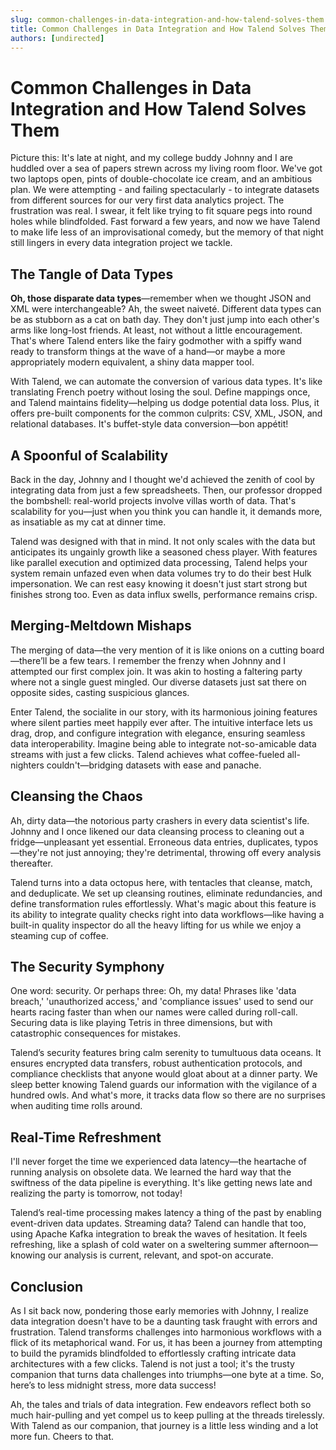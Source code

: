 ```yaml
---
slug: common-challenges-in-data-integration-and-how-talend-solves-them
title: Common Challenges in Data Integration and How Talend Solves Them
authors: [undirected]
---
```



# Common Challenges in Data Integration and How Talend Solves Them

Picture this: It's late at night, and my college buddy Johnny and I are huddled over a sea of papers strewn across my living room floor. We've got two laptops open, pints of double-chocolate ice cream, and an ambitious plan. We were attempting - and failing spectacularly - to integrate datasets from different sources for our very first data analytics project. The frustration was real. I swear, it felt like trying to fit square pegs into round holes while blindfolded. Fast forward a few years, and now we have Talend to make life less of an improvisational comedy, but the memory of that night still lingers in every data integration project we tackle.

## The Tangle of Data Types

**Oh, those disparate data types**—remember when we thought JSON and XML were interchangeable? Ah, the sweet naiveté. Different data types can be as stubborn as a cat on bath day. They don't just jump into each other's arms like long-lost friends. At least, not without a little encouragement. That's where Talend enters like the fairy godmother with a spiffy wand ready to transform things at the wave of a hand—or maybe a more appropriately modern equivalent, a shiny data mapper tool.

With Talend, we can automate the conversion of various data types. It's like translating French poetry without losing the soul. Define mappings once, and Talend maintains fidelity—helping us dodge potential data loss. Plus, it offers pre-built components for the common culprits: CSV, XML, JSON, and relational databases. It's buffet-style data conversion—bon appétit!

## A Spoonful of Scalability

Back in the day, Johnny and I thought we'd achieved the zenith of cool by integrating data from just a few spreadsheets. Then, our professor dropped the bombshell: real-world projects involve villas worth of data. That's scalability for you—just when you think you can handle it, it demands more, as insatiable as my cat at dinner time.

Talend was designed with that in mind. It not only scales with the data but anticipates its ungainly growth like a seasoned chess player. With features like parallel execution and optimized data processing, Talend helps your system remain unfazed even when data volumes try to do their best Hulk impersonation. We can rest easy knowing it doesn't just start strong but finishes strong too. Even as data influx swells, performance remains crisp.

## Merging-Meltdown Mishaps

The merging of data—the very mention of it is like onions on a cutting board—there’ll be a few tears. I remember the frenzy when Johnny and I attempted our first complex join. It was akin to hosting a faltering party where not a single guest mingled. Our diverse datasets just sat there on opposite sides, casting suspicious glances.

Enter Talend, the socialite in our story, with its harmonious joining features where silent parties meet happily ever after. The intuitive interface lets us drag, drop, and configure integration with elegance, ensuring seamless data interoperability. Imagine being able to integrate not-so-amicable data streams with just a few clicks. Talend achieves what coffee-fueled all-nighters couldn't—bridging datasets with ease and panache.

## Cleansing the Chaos

Ah, dirty data—the notorious party crashers in every data scientist's life. Johnny and I once likened our data cleansing process to cleaning out a fridge—unpleasant yet essential. Erroneous data entries, duplicates, typos—they're not just annoying; they're detrimental, throwing off every analysis thereafter.

Talend turns into a data octopus here, with tentacles that cleanse, match, and deduplicate. We set up cleansing routines, eliminate redundancies, and define transformation rules effortlessly. What's magic about this feature is its ability to integrate quality checks right into data workflows—like having a built-in quality inspector do all the heavy lifting for us while we enjoy a steaming cup of coffee.

## The Security Symphony

One word: security. Or perhaps three: Oh, my data! Phrases like 'data breach,' 'unauthorized access,' and 'compliance issues' used to send our hearts racing faster than when our names were called during roll-call. Securing data is like playing Tetris in three dimensions, but with catastrophic consequences for mistakes.

Talend’s security features bring calm serenity to tumultuous data oceans. It ensures encrypted data transfers, robust authentication protocols, and compliance checklists that anyone would gloat about at a dinner party. We sleep better knowing Talend guards our information with the vigilance of a hundred owls. And what's more, it tracks data flow so there are no surprises when auditing time rolls around.

## Real-Time Refreshment

I'll never forget the time we experienced data latency—the heartache of running analysis on obsolete data. We learned the hard way that the swiftness of the data pipeline is everything. It's like getting news late and realizing the party is tomorrow, not today!

Talend’s real-time processing makes latency a thing of the past by enabling event-driven data updates. Streaming data? Talend can handle that too, using Apache Kafka integration to break the waves of hesitation. It feels refreshing, like a splash of cold water on a sweltering summer afternoon—knowing our analysis is current, relevant, and spot-on accurate.

## Conclusion

As I sit back now, pondering those early memories with Johnny, I realize data integration doesn't have to be a daunting task fraught with errors and frustration. Talend transforms challenges into harmonious workflows with a flick of its metaphorical wand. For us, it has been a journey from attempting to build the pyramids blindfolded to effortlessly crafting intricate data architectures with a few clicks. Talend is not just a tool; it's the trusty companion that turns data challenges into triumphs—one byte at a time. So, here’s to less midnight stress, more data success!

Ah, the tales and trials of data integration. Few endeavors reflect both so much hair-pulling and yet compel us to keep pulling at the threads tirelessly. With Talend as our companion, that journey is a little less winding and a lot more fun. Cheers to that.